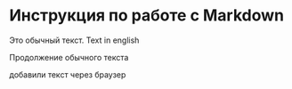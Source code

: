 # Инструкция по работе с Markdown

Это обычный текст. Text in english

Продолжение обычного текста

добавили текст через браузер
